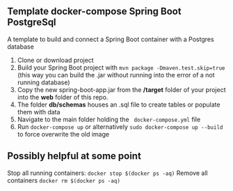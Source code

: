 ## Template docker-compose Spring Boot PostgreSql

A template to build and connect a Spring Boot container with a Postgres database

1. Clone or download project
2. Build your Spring Boot project with `mvn package -Dmaven.test.skip=true` (this way you can build the .jar without running into the error of a not running database)
3. Copy the new spring-boot-app.jar from the **/target** folder of your project into the **web** folder of this repo.
4. The folder **db/schemas** houses an .sql file to create tables or populate them with data
5. Navigate to the main folder holding the ` docker-compose.yml` file
6. Run `docker-compose up`  or alternatively `sudo docker-compose up --build` to force overwrite the old image

## Possibly helpful at some point
Stop all running containers: `docker stop $(docker ps -aq)`
Remove all containers `docker rm $(docker ps -aq)`

